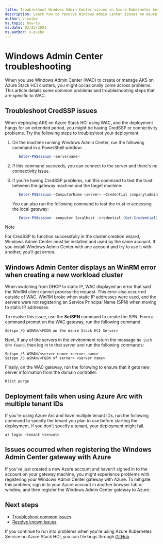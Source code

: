 ```yaml
---
title: Troubleshoot Windows Admin Center issues on Azure Kubernetes Service on Azure Stack HCI
description: Learn how to resolve Windows Admin Center issues on Azure Kubernetes Service (AKS) on Azure Stack HCI.
author: v-susbo
ms.topic: how-to
ms.date: 03/23/2021
ms.author: v-susbo
---
```


# Windows Admin Center troubleshooting

When you use Windows Admin Center (WAC) to create or manage AKS on Azure Stack HCI clusters, you might occasionally come across problems. This article details some common problems and troubleshooting steps that are specific to WAC.

## Troubleshoot CredSSP issues

When deploying AKS on Azure Stack HCI using WAC, and the deployment hangs for an extended period, you might be having CredSSP or connectivity problems. Try the following steps to troubleshoot your deployment:
 
1. On the machine running Windows Admin Center, run the following command in a PowerShell window: 

   ```PowerShell
      Enter-PSSession <servername>
   ```
2. If this command succeeds, you can connect to the server and there's no connectivity issue.
    
3. If you're having CredSSP problems, run this command to test the trust between the gateway machine and the target machine: 

   ```PowerShell
      Enter-PSSession –ComputerName <server> –Credential company\administrator –Authentication CredSSP
   ``` 
   You can also run the following command to test the trust in accessing the local gateway: 

   ```PowerShell
      Enter-PSSession -computer localhost -credential (Get-Credential)
   ``` 

> [!NOTE]
> For CredSSP to function successfully in the cluster creation wizard, Windows Admin Center must be installed and used by the same account. If you install Windows Admin Center with one account and try to use it with another, you'll get errors.

## Windows Admin Center displays an WinRM error when creating a new workload cluster

When switching from DHCP to static IP, WAC displayed an error that said the WinRM client cannot process the request. This error also occurred outside of WAC. WinRM broke when static IP addresses were used, and the servers were not registering an Service Principal Name (SPN) when moving to static IP addresses. 

To resolve this issue, use the **SetSPN** command to create the SPN. From a command prompt on the WAC gateway, run the following command: 

```
Setspn /Q WSMAN/<FQDN on the Azure Stack HCI Server> 
```

Next, if any of the servers in the environment return the message `No Such SPN Found`, then log in to that server and run the following commands:  

```
Setspn /S WSMAN/<server name> <server name> 
Setspn /S WSMAN/<FQDN of server> <server name> 
```

Finally, on the WAC gateway, run the following to ensure that it gets new server information from the domain controller:

```
Klist purge 
```

## Deployment fails when using Azure Arc with multiple tenant IDs
If you're using Azure Arc and have multiple tenant IDs, run the following command to specify the tenant you plan to use before starting the deployment. If you don't specify a tenant, your deployment might fail.

```Azure CLI
az login –tenant <tenant>
```

## Issues occurred when registering the Windows Admin Center gateway with Azure
If you've just created a new Azure account and haven't signed in to the account on your gateway machine, you might experience problems with registering your Windows Admin Center gateway with Azure. To mitigate this problem, sign in to your Azure account in another browser tab or window, and then register the Windows Admin Center gateway to Azure.

## Next steps
- [Troubleshoot common issues](./troubleshoot.md)
- [Resolve known issues](./troubleshoot-known-issues.md)

If you continue to run into problems when you're using Azure Kubernetes Service on Azure Stack HCI, you can file bugs through [GitHub](https://aka.ms/aks-hci-issues).
